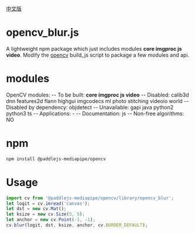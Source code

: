 [中文版](./README_cn.md)

# opencv_blur.js

A lightweight npm package which just includes modules **core imgproc js video**.
Modify the [opencv](/https://github.com/opencv/opencv) build_js script to package a few modules and api.

# modules 
OpenCV modules:
--     To be built:                 **core imgproc js video**
--     Disabled:                    calib3d dnn features2d flann highgui imgcodecs ml photo stitching videoio world
--     Disabled by dependency:      objdetect
--     Unavailable:                 gapi java python2 python3 ts
--     Applications:                -
--     Documentation:               js
--     Non-free algorithms:         NO


# npm

```bash
npm install @paddlejs-mediapipe/opencv
```

# Usage

```javascript
import cv from '@paddlejs-mediapipe/opencv/library/opencv_blur';
let logit = cv.imread('canvas');
let dst = new cv.Mat();
let ksize = new cv.Size(5, 5);
let anchor = new cv.Point(-1, -1);
cv.blur(logit, dst, ksize, anchor, cv.BORDER_DEFAULT);
```